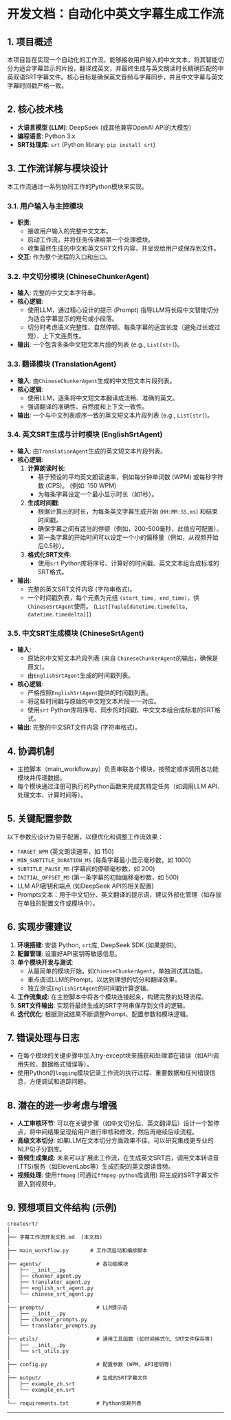 # 开发文档：自动化中英文字幕生成工作流

## 1. 项目概述

本项目旨在实现一个自动化的工作流，能够接收用户输入的中文文本，将其智能切分为适合字幕显示的片段，翻译成英文，并最终生成与英文朗读时长精确匹配的中英双语SRT字幕文件。核心目标是确保英文音频与字幕同步，并且中文字幕与英文字幕时间戳严格一致。

## 2. 核心技术栈

*   **大语言模型 (LLM)**: DeepSeek (或其他兼容OpenAI API的大模型)
*   **编程语言**: Python 3.x
*   **SRT处理库**: `srt` (Python library: `pip install srt`)

## 3. 工作流详解与模块设计

本工作流通过一系列协同工作的Python模块来实现。

### 3.1. 用户输入与主控模块

*   **职责**:
    *   接收用户输入的完整中文文本。
    *   启动工作流，并将任务传递给第一个处理模块。
    *   收集最终生成的中文和英文SRT文件内容，并呈现给用户或保存到文件。
*   **交互**: 作为整个流程的入口和出口。

### 3.2. 中文切分模块 (ChineseChunkerAgent)

*   **输入**: 完整的中文文本字符串。
*   **核心逻辑**:
    *   使用LLM，通过精心设计的提示 (Prompt) 指导LLM将长段中文智能切分为适合字幕显示的短句或小段落。
    *   切分时考虑语义完整性、自然停顿、每条字幕的适宜长度（避免过长或过短）、上下文连贯性。
*   **输出**: 一个包含多条中文短文本片段的列表 (e.g., `List[str]`)。

### 3.3. 翻译模块 (TranslationAgent)

*   **输入**: 由`ChineseChunkerAgent`生成的中文短文本片段列表。
*   **核心逻辑**:
    *   使用LLM，逐条将中文短文本翻译成流畅、准确的英文。
    *   强调翻译的准确性、自然度和上下文一致性。
*   **输出**: 一个与中文列表顺序一致的英文短文本片段列表 (e.g., `List[str]`)。

### 3.4. 英文SRT生成与计时模块 (EnglishSrtAgent)

*   **输入**: 由`TranslationAgent`生成的英文短文本片段列表。
*   **核心逻辑**:
    1.  **计算朗读时长**:
        *   基于预设的平均英文朗读速率，例如每分钟单词数 (WPM) 或每秒字符数 (CPS)。 (例如: 150 WPM)
        *   为每条字幕设定一个最小显示时长（如1秒）。
    2.  **生成时间戳**:
        *   根据计算出的时长，为每条英文字幕生成开始 (`HH:MM:SS,ms`) 和结束时间戳。
        *   确保字幕之间有适当的停顿（例如，200-500毫秒，此值应可配置）。
        *   第一条字幕的开始时间可以设定一个小的偏移量（例如，从视频开始后0.5秒）。
    3.  **格式化SRT文件**:
        *   使用`srt` Python库将序号、计算好的时间戳、英文文本组合成标准的SRT格式。
*   **输出**:
    *   完整的英文SRT文件内容 (字符串格式)。
    *   一个时间戳列表，每个元素为元组 `(start_time, end_time)`，供`ChineseSrtAgent`使用。 (`List[Tuple[datetime.timedelta, datetime.timedelta]]`)

### 3.5. 中文SRT生成模块 (ChineseSrtAgent)

*   **输入**:
    *   原始的中文短文本片段列表 (来自 `ChineseChunkerAgent`的输出，确保是原文)。
    *   由`EnglishSrtAgent`生成的时间戳列表。
*   **核心逻辑**:
    *   严格按照`EnglishSrtAgent`提供的时间戳列表。
    *   将这些时间戳与原始的中文短文本片段一一对应。
    *   使用`srt` Python库将序号、同步的时间戳、中文文本组合成标准的SRT格式。
*   **输出**: 完整的中文SRT文件内容 (字符串格式)。

## 4. 协调机制

*   主控脚本（main_workflow.py）负责串联各个模块，按预定顺序调用各功能模块并传递数据。
*   每个模块通过注册可执行的Python函数来完成其特定任务（如调用LLM API、处理文本、计算时间等）。

## 5. 关键配置参数

以下参数应设计为易于配置，以便优化和调整工作流效果：

*   `TARGET_WPM` (英文朗读速率，如 150)
*   `MIN_SUBTITLE_DURATION_MS` (每条字幕最小显示毫秒数，如 1000)
*   `SUBTITLE_PAUSE_MS` (字幕间的停顿毫秒数，如 200)
*   `INITIAL_OFFSET_MS` (第一条字幕的初始偏移毫秒数，如 500)
*   LLM API密钥和端点 (如DeepSeek API的相关配置)
*   Prompts文本：用于中文切分、英文翻译的提示语，建议外部化管理（如存放在单独的配置文件或模块中）。

## 6. 实现步骤建议

1.  **环境搭建**: 安装 Python, `srt`库, DeepSeek SDK (如果提供)。
2.  **配置管理**: 设置好API密钥等敏感信息。
3.  **单个模块开发与测试**:
    *   从最简单的模块开始，如`ChineseChunkerAgent`，单独测试其功能。
    *   重点调试LLM的Prompt，以达到理想的切分和翻译效果。
    *   独立测试`EnglishSrtAgent`的时间戳计算逻辑。
4.  **工作流集成**: 在主控脚本中将各个模块连接起来，构建完整的处理流程。
5.  **SRT文件输出**: 实现将最终生成的SRT字符串保存到文件的逻辑。
6.  **迭代优化**: 根据测试结果不断调整Prompt、配置参数和模块逻辑。

## 7. 错误处理与日志

*   在每个模块的关键步骤中加入try-except块来捕获和处理潜在错误（如API调用失败、数据格式错误等）。
*   使用Python的`logging`模块记录工作流的执行过程、重要数据和任何错误信息，方便调试和追踪问题。

## 8. 潜在的进一步考虑与增强

*   **人工审核环节**: 可以在关键步骤（如中文切分后、英文翻译后）设计一个暂停点，将中间结果呈现给用户进行审核和修改，然后再继续后续流程。
*   **高级文本切分**: 如果LLM在文本切分方面效果不佳，可以研究集成更专业的NLP句子分割库。
*   **音频生成集成**: 未来可以扩展此工作流，在生成英文SRT后，调用文本转语音(TTS)服务（如ElevenLabs等）生成匹配的英文朗读音频。
*   **视频处理**: 使用`ffmpeg` (可通过`ffmpeg-python`库调用) 将生成的SRT字幕文件嵌入到视频中。

## 9. 预想项目文件结构 (示例)

```
createsrt/
│
├── 字幕工作流开发文档.md  (本文档)
│
├── main_workflow.py       # 工作流启动和编排脚本
│
├── agents/                  # 各功能模块
│   ├── __init__.py
│   ├── chunker_agent.py
│   ├── translator_agent.py
│   ├── english_srt_agent.py
│   └── chinese_srt_agent.py
│
├── prompts/                 # LLM提示语
│   ├── __init__.py
│   ├── chunker_prompts.py
│   └── translator_prompts.py
│
├── utils/                   # 通用工具函数 (如时间格式化、SRT文件保存等)
│   ├── __init__.py
│   └── srt_utils.py
│
├── config.py                # 配置参数 (WPM, API密钥等)
│
├── output/                  # 生成的SRT字幕文件
│   ├── example_zh.srt
│   └── example_en.srt
│
└── requirements.txt         # Python依赖列表
```

---
